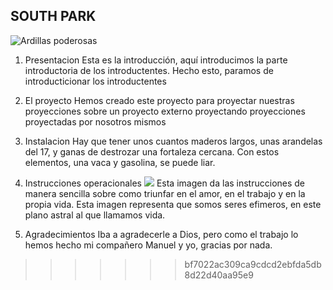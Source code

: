 ## SOUTH PARK

![Ardillas poderosas](https://images.alphacoders.com/590/590805.png)


1. Presentacion
    Esta es la introducción, aquí introducimos la parte introductoria de los introductentes. Hecho esto, paramos de introducticionar los introductentes

2. El proyecto
    Hemos creado este proyecto para proyectar nuestras proyecciones sobre un proyecto externo proyectando proyecciones proyectadas por nosotros mismos

3. Instalacion
    Hay que tener unos cuantos maderos largos, unas arandelas del 17, y ganas de destrozar una fortaleza cercana. Con estos elementos, una vaca y gasolina, se puede liar.

4. Instrucciones operacionales
    <img src="https://sl.bing.net/ji4ZcPB68nQ">
    Esta imagen da las instrucciones de manera sencilla sobre como triunfar en el amor, en el trabajo y en la propia vida. 
    Esta imagen representa que somos seres efimeros, en este plano astral al que llamamos vida.

5. Agradecimientos
Iba a agradecerle a Dios, pero como el trabajo lo hemos hecho mi compañero Manuel y yo, gracias por nada.

>>>>>>> bf7022ac309ca9cdcd2ebfda5db8d22d40aa95e9
